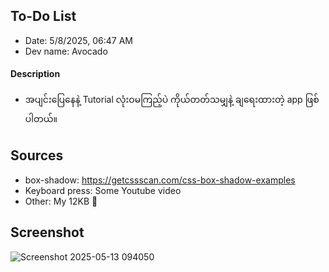 ## To-Do List

- Date: 5/8/2025, 06:47 AM
- Dev name: Avocado

#### Description
- အပျင်းပြေနေနဲ့ Tutorial လုံးဝမကြည့်ပဲ ကိုယ်တတ်သမျှနဲ့ ချရေးထားတဲ့ app ဖြစ်ပါတယ်။

## Sources

- box-shadow: https://getcssscan.com/css-box-shadow-examples
- Keyboard press: Some Youtube video
- Other: My 12KB 🧠 

## Screenshot

![Screenshot 2025-05-13 094050](https://github.com/user-attachments/assets/ce85e311-e43a-4428-b6c2-5851f6145230)
